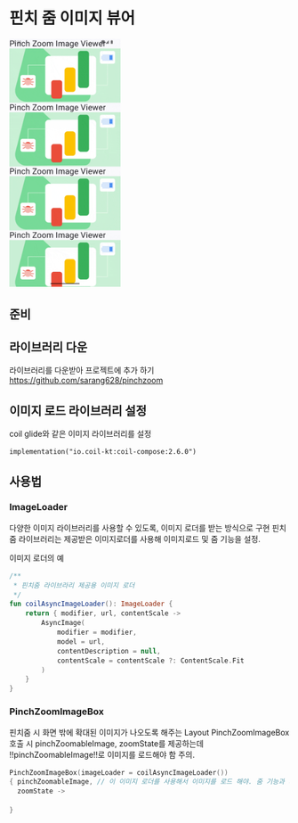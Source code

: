 # 핀치 줌 이미지 뷰어

<img src="./screenshots/sample.gif" width="200">

## 준비

## 라이브러리 다운

라이브러리를 다운받아 프로젝트에 추가 하기
https://github.com/sarang628/pinchzoom

## 이미지 로드 라이브러리 설정

coil glide와 같은 이미지 라이브러리를 설정

```
implementation("io.coil-kt:coil-compose:2.6.0")
```

## 사용법

### ImageLoader

다양한 이미지 라이브러리를 사용할 수 있도록, 이미지 로더를 받는 방식으로 구현
핀치줌 라이브러리는 제공받은 이미지로더를 사용해 이미지로드 및 줌 기능을 설정.

이미지 로더의 예

```kotlin
/**
 * 핀치줌 라이브라리 제공용 이미지 로더
 */
fun coilAsyncImageLoader(): ImageLoader {
    return { modifier, url, contentScale ->
        AsyncImage(
            modifier = modifier,
            model = url,
            contentDescription = null,
            contentScale = contentScale ?: ContentScale.Fit
        )
    }
}
```

### PinchZoomImageBox

핀치줌 시 화면 밖에 확대된 이미지가 나오도록 해주는 Layout
PinchZoomImageBox 호출 시 pinchZoomableImage, zoomState를 제공하는데 !!pinchZoomableImage!!로 이미지를 로드해야 함 주의.

```kotlin
PinchZoomImageBox(imageLoader = coilAsyncImageLoader())
{ pinchZoomableImage, // 이 이미지 로더를 사용해서 이미지를 로드 해야. 줌 기능과 바깥에 이미지가 확대되는 기능이 적용됨.
  zoomState ->

}
```